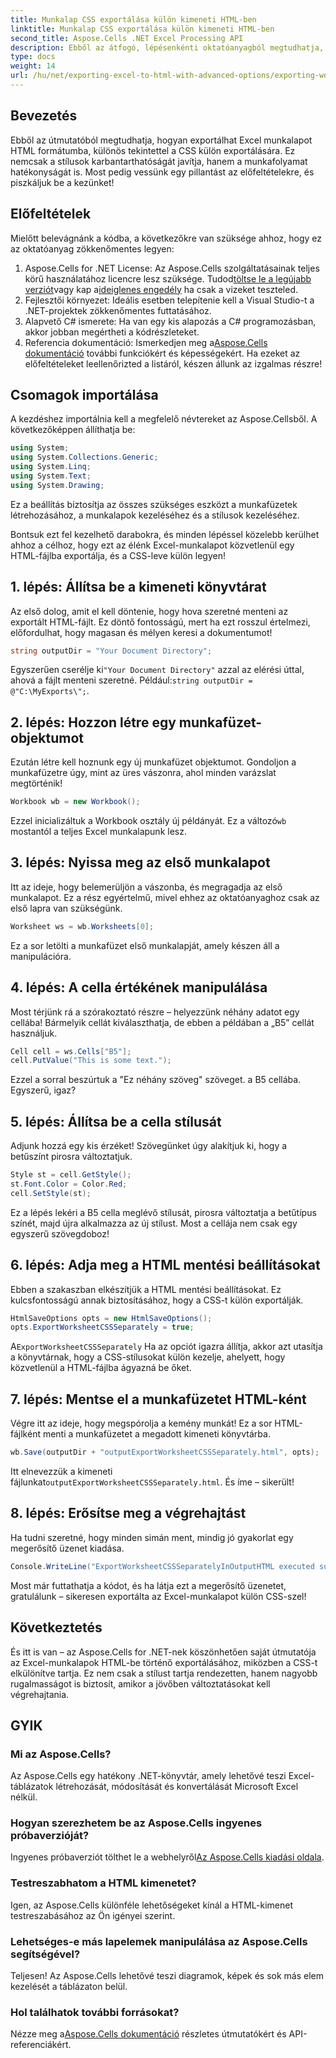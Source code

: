 ```yaml
---
title: Munkalap CSS exportálása külön kimeneti HTML-ben
linktitle: Munkalap CSS exportálása külön kimeneti HTML-ben
second_title: Aspose.Cells .NET Excel Processing API
description: Ebből az átfogó, lépésenkénti oktatóanyagból megtudhatja, hogyan exportálhat hatékonyan Excel-munkalapokat HTML-be külön CSS-sel az Aspose.Cells for .NET használatával.
type: docs
weight: 14
url: /hu/net/exporting-excel-to-html-with-advanced-options/exporting-worksheet-css-separately/
---
```

## Bevezetés
Ebből az útmutatóból megtudhatja, hogyan exportálhat Excel munkalapot HTML formátumba, különös tekintettel a CSS külön exportálására. Ez nemcsak a stílusok karbantarthatóságát javítja, hanem a munkafolyamat hatékonyságát is. Most pedig vessünk egy pillantást az előfeltételekre, és piszkáljuk be a kezünket!
## Előfeltételek
Mielőtt belevágnánk a kódba, a következőkre van szüksége ahhoz, hogy ez az oktatóanyag zökkenőmentes legyen:
1. Aspose.Cells for .NET License: Az Aspose.Cells szolgáltatásainak teljes körű használatához licencre lesz szüksége. Tudod[töltse le a legújabb verziót](https://releases.aspose.com/cells/net/)vagy kap a[ideiglenes engedély](https://purchase.aspose.com/temporary-license/) ha csak a vizeket teszteled.
2. Fejlesztői környezet: Ideális esetben telepítenie kell a Visual Studio-t a .NET-projektek zökkenőmentes futtatásához.
3. Alapvető C# ismerete: Ha van egy kis alapozás a C# programozásban, akkor jobban megértheti a kódrészleteket.
4.  Referencia dokumentáció: Ismerkedjen meg a[Aspose.Cells dokumentáció](https://reference.aspose.com/cells/net/) további funkciókért és képességekért.
Ha ezeket az előfeltételeket leellenőrizted a listáról, készen állunk az izgalmas részre!
## Csomagok importálása
A kezdéshez importálnia kell a megfelelő névtereket az Aspose.Cellsből. A következőképpen állíthatja be:
```csharp
using System;
using System.Collections.Generic;
using System.Linq;
using System.Text;
using System.Drawing;
```
Ez a beállítás biztosítja az összes szükséges eszközt a munkafüzetek létrehozásához, a munkalapok kezeléséhez és a stílusok kezeléséhez.

Bontsuk ezt fel kezelhető darabokra, és minden lépéssel közelebb kerülhet ahhoz a célhoz, hogy ezt az élénk Excel-munkalapot közvetlenül egy HTML-fájlba exportálja, és a CSS-leve külön legyen!
## 1. lépés: Állítsa be a kimeneti könyvtárat
Az első dolog, amit el kell döntenie, hogy hova szeretné menteni az exportált HTML-fájlt. Ez döntő fontosságú, mert ha ezt rosszul értelmezi, előfordulhat, hogy magasan és mélyen keresi a dokumentumot!
```csharp
string outputDir = "Your Document Directory";
```
 Egyszerűen cserélje ki`"Your Document Directory"` azzal az elérési úttal, ahová a fájlt menteni szeretné. Például:`string outputDir = @"C:\MyExports\";`.
## 2. lépés: Hozzon létre egy munkafüzet-objektumot
Ezután létre kell hoznunk egy új munkafüzet objektumot. Gondoljon a munkafüzetre úgy, mint az üres vászonra, ahol minden varázslat megtörténik!
```csharp
Workbook wb = new Workbook();
```
 Ezzel inicializáltuk a Workbook osztály új példányát. Ez a változó`wb` mostantól a teljes Excel munkalapunk lesz.
## 3. lépés: Nyissa meg az első munkalapot
Itt az ideje, hogy belemerüljön a vászonba, és megragadja az első munkalapot. Ez a rész egyértelmű, mivel ehhez az oktatóanyaghoz csak az első lapra van szükségünk.
```csharp
Worksheet ws = wb.Worksheets[0];
```
Ez a sor letölti a munkafüzet első munkalapját, amely készen áll a manipulációra.
## 4. lépés: A cella értékének manipulálása
Most térjünk rá a szórakoztató részre – helyezzünk néhány adatot egy cellába! Bármelyik cellát kiválaszthatja, de ebben a példában a „B5” cellát használjuk.
```csharp
Cell cell = ws.Cells["B5"];
cell.PutValue("This is some text.");
```
Ezzel a sorral beszúrtuk a "Ez néhány szöveg" szöveget. a B5 cellába. Egyszerű, igaz? 
## 5. lépés: Állítsa be a cella stílusát
Adjunk hozzá egy kis érzéket! Szövegünket úgy alakítjuk ki, hogy a betűszínt pirosra változtatjuk. 
```csharp
Style st = cell.GetStyle();
st.Font.Color = Color.Red;
cell.SetStyle(st);
```
Ez a lépés lekéri a B5 cella meglévő stílusát, pirosra változtatja a betűtípus színét, majd újra alkalmazza az új stílust. Most a cellája nem csak egy egyszerű szövegdoboz!
## 6. lépés: Adja meg a HTML mentési beállításokat
Ebben a szakaszban elkészítjük a HTML mentési beállításokat. Ez kulcsfontosságú annak biztosításához, hogy a CSS-t külön exportálják.
```csharp
HtmlSaveOptions opts = new HtmlSaveOptions();
opts.ExportWorksheetCSSSeparately = true;
```
 A`ExportWorksheetCSSSeparately` Ha az opciót igazra állítja, akkor azt utasítja a könyvtárnak, hogy a CSS-stílusokat külön kezelje, ahelyett, hogy közvetlenül a HTML-fájlba ágyazná be őket.
## 7. lépés: Mentse el a munkafüzetet HTML-ként
Végre itt az ideje, hogy megspórolja a kemény munkát! Ez a sor HTML-fájlként menti a munkafüzetet a megadott kimeneti könyvtárba.
```csharp
wb.Save(outputDir + "outputExportWorksheetCSSSeparately.html", opts);
```
Itt elnevezzük a kimeneti fájlunkat`outputExportWorksheetCSSSeparately.html`. És íme – sikerült!
## 8. lépés: Erősítse meg a végrehajtást
Ha tudni szeretné, hogy minden simán ment, mindig jó gyakorlat egy megerősítő üzenet kiadása.
```csharp
Console.WriteLine("ExportWorksheetCSSSeparatelyInOutputHTML executed successfully.");
```
Most már futtathatja a kódot, és ha látja ezt a megerősítő üzenetet, gratulálunk – sikeresen exportálta az Excel-munkalapot külön CSS-szel!
## Következtetés
És itt is van – az Aspose.Cells for .NET-nek köszönhetően saját útmutatója az Excel-munkalapok HTML-be történő exportálásához, miközben a CSS-t elkülönítve tartja. Ez nem csak a stílust tartja rendezetten, hanem nagyobb rugalmasságot is biztosít, amikor a jövőben változtatásokat kell végrehajtania. 
## GYIK
### Mi az Aspose.Cells?
Az Aspose.Cells egy hatékony .NET-könyvtár, amely lehetővé teszi Excel-táblázatok létrehozását, módosítását és konvertálását Microsoft Excel nélkül.
### Hogyan szerezhetem be az Aspose.Cells ingyenes próbaverzióját?
 Ingyenes próbaverziót tölthet le a webhelyről[Az Aspose.Cells kiadási oldala](https://releases.aspose.com/).
### Testreszabhatom a HTML kimenetet?
Igen, az Aspose.Cells különféle lehetőségeket kínál a HTML-kimenet testreszabásához az Ön igényei szerint.
### Lehetséges-e más lapelemek manipulálása az Aspose.Cells segítségével?
Teljesen! Az Aspose.Cells lehetővé teszi diagramok, képek és sok más elem kezelését a táblázaton belül.
### Hol találhatok további forrásokat?
 Nézze meg a[Aspose.Cells dokumentáció](https://reference.aspose.com/cells/net/) részletes útmutatókért és API-referenciákért.